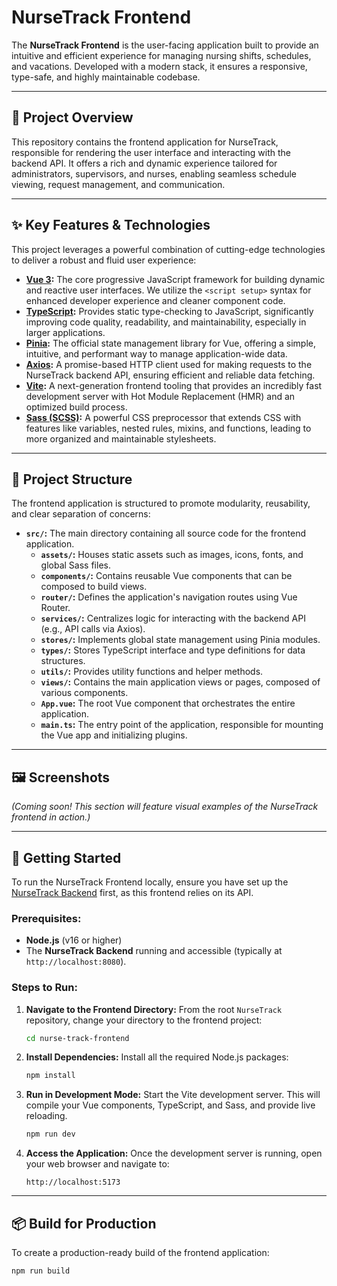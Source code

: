# NurseTrack Frontend

The **NurseTrack Frontend** is the user-facing application built to provide an intuitive and efficient experience for managing nursing shifts, schedules, and vacations. Developed with a modern stack, it ensures a responsive, type-safe, and highly maintainable codebase.

---

## 🚀 **Project Overview**

This repository contains the frontend application for NurseTrack, responsible for rendering the user interface and interacting with the backend API. It offers a rich and dynamic experience tailored for administrators, supervisors, and nurses, enabling seamless schedule viewing, request management, and communication.

---

## ✨ **Key Features & Technologies**

This project leverages a powerful combination of cutting-edge technologies to deliver a robust and fluid user experience:

-   **[Vue 3](https://vuejs.org/):** The core progressive JavaScript framework for building dynamic and reactive user interfaces. We utilize the `<script setup>` syntax for enhanced developer experience and cleaner component code.
-   **[TypeScript](https://www.typescriptlang.org/):** Provides static type-checking to JavaScript, significantly improving code quality, readability, and maintainability, especially in larger applications.
-   **[Pinia](https://pinia.vuejs.org/):** The official state management library for Vue, offering a simple, intuitive, and performant way to manage application-wide data.
-   **[Axios](https://axios-http.com/):** A promise-based HTTP client used for making requests to the NurseTrack backend API, ensuring efficient and reliable data fetching.
-   **[Vite](https://vitejs.dev/):** A next-generation frontend tooling that provides an incredibly fast development server with Hot Module Replacement (HMR) and an optimized build process.
-   **[Sass (SCSS)](https://sass-lang.com/):** A powerful CSS preprocessor that extends CSS with features like variables, nested rules, mixins, and functions, leading to more organized and maintainable stylesheets.

---

## 📁 **Project Structure**

The frontend application is structured to promote modularity, reusability, and clear separation of concerns:

-   **`src/`:** The main directory containing all source code for the frontend application.
    -   **`assets/`:** Houses static assets such as images, icons, fonts, and global Sass files.
    -   **`components/`:** Contains reusable Vue components that can be composed to build views.
    -   **`router/`:** Defines the application's navigation routes using Vue Router.
    -   **`services/`:** Centralizes logic for interacting with the backend API (e.g., API calls via Axios).
    -   **`stores/`:** Implements global state management using Pinia modules.
    -   **`types/`:** Stores TypeScript interface and type definitions for data structures.
    -   **`utils/`:** Provides utility functions and helper methods.
    -   **`views/`:** Contains the main application views or pages, composed of various components.
    -   **`App.vue`:** The root Vue component that orchestrates the entire application.
    -   **`main.ts`:** The entry point of the application, responsible for mounting the Vue app and initializing plugins.

---

## 🖼️ **Screenshots**

*(Coming soon! This section will feature visual examples of the NurseTrack frontend in action.)*

---

## 🚀 **Getting Started**

To run the NurseTrack Frontend locally, ensure you have set up the [NurseTrack Backend]([https://github.com/GonS11/NurseTrack/nurse-track-back](https://github.com/GonS11/NurseTrack/tree/main/nurse-track-back)) first, as this frontend relies on its API.

### **Prerequisites:**

-   **Node.js** (v16 or higher)
-   The **NurseTrack Backend** running and accessible (typically at `http://localhost:8080`).

### **Steps to Run:**

1.  **Navigate to the Frontend Directory:**
    From the root `NurseTrack` repository, change your directory to the frontend project:

    ```bash
    cd nurse-track-frontend
    ```

2.  **Install Dependencies:**
    Install all the required Node.js packages:

    ```bash
    npm install
    ```

3.  **Run in Development Mode:**
    Start the Vite development server. This will compile your Vue components, TypeScript, and Sass, and provide live reloading.

    ```bash
    npm run dev
    ```

4.  **Access the Application:**
    Once the development server is running, open your web browser and navigate to:

    ```
    http://localhost:5173
    ```

---

## 📦 **Build for Production**

To create a production-ready build of the frontend application:

```bash
npm run build

